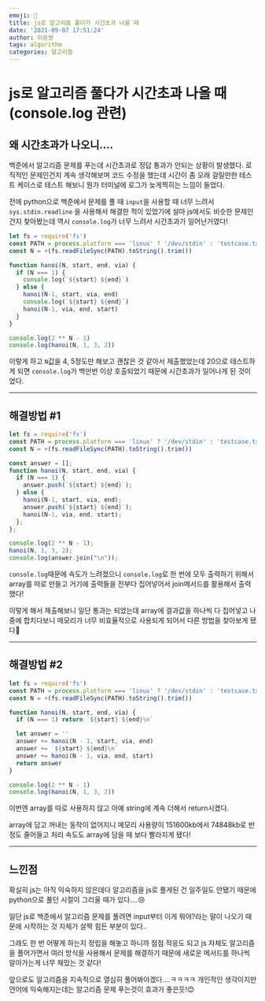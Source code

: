 ```yaml
---
emoji: 🐌
title: js로 알고리즘 풀다가 시간초과 나올 때
date: '2021-09-07 17:51:24'
author: 이준영
tags: algorithm
categories: 알고리즘
---
```


# js로 알고리즘 풀다가 시간초과 나올 때(console.log 관련)

## 왜 시간초과가 나오니....
백준에서 알고리즘 문제를 푸는데 시간초과로 정답 통과가 안되는 상황이 발생했다.
로직적인 문제인건지 계속 생각해보며 코드 수정을 했는데 시간이 좀 오래 걸릴만한 테스트 케이스로 테스트 해보니
뭔가 터미널에 로그가 늦게찍히는 느낌이 들었다.

전에 python으로 백준에서 문제를 풀 때 `input`을 사용할 때 너무 느려서 `sys.stdin.readline`
을 사용해서 해결한 적이 있었기에 설마 js에서도 비슷한 문제인건지 찾아봤는데 역시 `console.log`가 너무 느려서 시간초과가 일어난거였다!

```js
let fs = require('fs')
const PATH = process.platform === 'linux' ? '/dev/stdin' : 'testcase.txt'
const N = +(fs.readFileSync(PATH).toString().trim())

function hanoi(N, start, end, via) {
  if (N === 1) {
    console.log(`${start} ${end}`)
  } else {
    hanoi(N-1, start, via, end)
    console.log(`${start} ${end}`)
    hanoi(N-1, via, end, start)
  }
}

console.log(2 ** N - 1)
console.log(hanoi(N, 1, 3, 2))
```

이렇게 하고 `N`값을 4, 5정도만 해보고 괜찮은 것 같아서 제출했었는데 20으로 테스트하게 되면 `console.log`가 백만번 이상 호출되었기 때문에 시간초과가 일어나게 된 것이었다.

---
## 해결방법 #1
```js
let fs = require('fs')
const PATH = process.platform === 'linux' ? '/dev/stdin' : 'testcase.txt'
const N = +(fs.readFileSync(PATH).toString().trim())

const answer = [];
function hanoi(N, start, end, via) {
  if (N === 1) {
    answer.push(`${start} ${end}`);
  } else {
    hanoi(N-1, start, via, end);
    answer.push(`${start} ${end}`);
    hanoi(N-1, via, end, start);
  };
};

console.log(2 ** N - 1);
hanoi(N, 1, 3, 2);
console.log(answer.join("\n"));
```
`console.log`때문에 속도가 느려졌으니 `console.log`로 한 번에 모두 출력하기 위해서 array를 따로 만들고 거기에 출력들을 전부다 집어넣어서 join메서드를 활용해서 출력했다!

이렇게 해서 제출해보니 일단 통과는 되었는데 array에 결과값을 하나씩 다 집어넣고 나중에 합치다보니 메모리가 너무 비효율적으로 사용되게 되어서 다른 방법을 찾아보게 됐다🥲

---
## 해결방법 #2
```js
let fs = require('fs')
const PATH = process.platform === 'linux' ? '/dev/stdin' : 'testcase.txt'
const N = +(fs.readFileSync(PATH).toString().trim())

function hanoi(N, start, end, via) {
  if (N === 1) return `${start} ${end}\n`

  let answer = ''
  answer += hanoi(N - 1, start, via, end)
  answer += `${start} ${end}\n`
  answer += hanoi(N - 1, via, end, start)
  return answer
}

console.log(2 ** N - 1)
console.log(hanoi(N, 1, 3, 2))
```
이번엔 array를 따로 사용하지 않고 아예 string에 계속 더해서 return시켰다.

array에 담고 꺼내는 동작이 없어지니 메모리 사용량이 151600kb에서 74848kb로 반 정도 줄어들고 처리 속도도 array에 담을 때 보다 빨라지게 됐다!

---

## 느낀점

확실히 js는 아직 익숙하지 않은데다 알고리즘을 js로 풀게된 건 일주일도 안됐기 때문에 python으로 풀던 시절이 그리울 때가 있다....😢

일단 js로 백준에서 알고리즘 문제를 풀려면 input부터 이게 뭐야?라는 말이 나오기 때문에 시작하는 것 자체가 살짝 힘든 부분이 있다.. 

그래도 한 번 어떻게 하는지 정립을 해놓고 하니까 점점 적응도 되고 js 자체도 알고리즘을 풀어가면서 여러 방식을 사용해서 문제를 해결하기 때문에 새로운 메서드를 하나씩 알아가는게 너무 재밌는 것 같다!

앞으로도 알고리즘을 지속적으로 열심히 풀어봐야겠다....ㅋㅋㅋㅋ 개인적인 생각이지만 언어에 익숙해지는데는 알고리즘 문제 푸는것이 효과가 좋은듯!😊

```toc
```